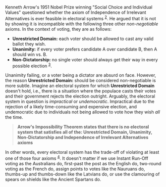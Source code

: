 Kenneth Arrow's 1951 Nobel Prize winning "Social Choice and Individual Values" questioned whether the axiom of Independence of Irrelevant Alternatives is ever feasible in electoral systems <sup>[2](#footnote-2)</sup>. He argued that it is not by showing it is incompatible with the following three other *non-negotiable* axioms. In the context of voting, they are as follows:

- **Unrestricted Domain:** each voter should be allowed to cast any valid ballot they wish.
- **Unanimity:** if every voter prefers candidate A over candidate B, then A should win vs. B.
- **Non-Dictatorship:** no single voter should always get their way in every possible election <sup>[3](#footnote-3)</sup>.

Unanimity failing, or a voter being a dictator are absurd on face. However, the reason **Unrestricted Domain:** should be considered non-negotiable is more subtle. Imagine an electoral system for which **Unrestricted Domain** doesn't hold, i.e., there is a situation where the populace casts their votes and their government rejects the election outright. Arguably, the electoral system in question is *impractical* or *undemocratic*. Impractical due to the rejection of a likely time-consuming and expensive election, and undemocratic due to individuals not being allowed to vote how they wish *all* the time.

>**Arrow's Impossibility Theorem states that there is no electoral system that satisfies all of the: Unrestricted Domain, Unanimity, Non-Dictatorship and Independence of Irrelevant Alternatives axioms**

In other words, every electoral system has the trade-off of violating at least one of those four axioms <sup>[4](#footnote-4)</sup>. It doesn't matter if we use Instant Run-Off voting as the Australians do, first-past the post as the English do, two-round voting as the French do, assign points to votes like the Nauruans do, thumbs-up and thumbs-down like the Latvians do, or use the clamouring of spears on shields like the Ancient Spartans do.